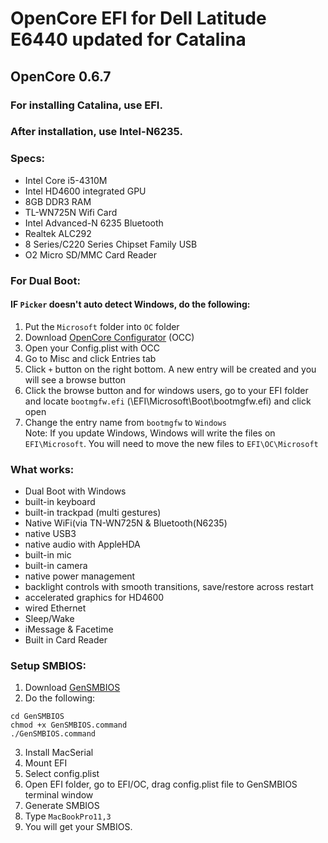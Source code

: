 # OpenCore EFI for Dell Latitude E6440 updated for Catalina
## OpenCore 0.6.7

### For installing Catalina, use EFI.
### After installation, use Intel-N6235.

### Specs:
  - Intel Core i5-4310M
  - Intel HD4600 integrated GPU
  - 8GB DDR3 RAM
  - TL-WN725N Wifi Card
  - Intel Advanced-N 6235 Bluetooth
  - Realtek ALC292
  - 8 Series/C220 Series Chipset Family USB
  - O2 Micro SD/MMC Card Reader
  
  ### For Dual Boot:
  #### IF `Picker` doesn't auto detect Windows, do the following:
 1. Put the `Microsoft` folder into `OC` folder
 2. Download  [OpenCore Configurator](https://mackie100projects.altervista.org/download-opencore-configurator) (OCC) 
 3. Open your Config.plist with OCC
 4. Go to Misc and click Entries tab
 5. Click `+` button on the right bottom. A new entry will be created and you will see a browse button
 6. Click the browse button and for windows users, go to your EFI folder  and locate `bootmgfw.efi`  (\EFI\Microsoft\Boot\bootmgfw.efi) and click open
 7. Change the entry name from `bootmgfw` to `Windows`<br>
 Note: If you update Windows, Windows will write the files on `EFI\Microsoft`. You will need to move the new files to `EFI\OC\Microsoft`
  

 
 ### What works:
 
 - Dual Boot with Windows
 - built-in keyboard
 - built-in trackpad (multi gestures)
 - Native WiFi(via TN-WN725N & Bluetooth(N6235)
 - native USB3
 - native audio with AppleHDA
 - built-in mic
 - built-in camera
 - native power management
 - backlight controls with smooth transitions, save/restore across restart
 - accelerated graphics for HD4600
 - wired Ethernet
 - Sleep/Wake
 - iMessage & Facetime
 - Built in Card Reader

### Setup SMBIOS:

1. Download [GenSMBIOS](https://github.com/corpnewt/GenSMBIOS)
2. Do the following:
```
cd GenSMBIOS
chmod +x GenSMBIOS.command
./GenSMBIOS.command
```
3. Install MacSerial
4. Mount EFI
5. Select config.plist
6. Open EFI folder, go to EFI/OC, drag config.plist file to GenSMBIOS terminal window
7. Generate SMBIOS
8. Type `MacBookPro11,3`
9. You will get your SMBIOS.


